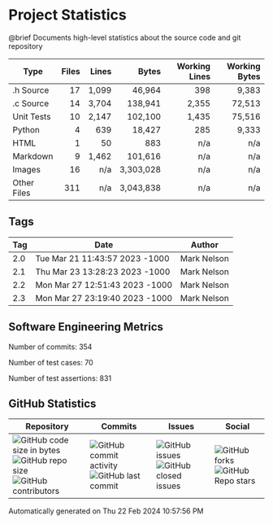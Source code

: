 Project Statistics
==================

@brief Documents high-level statistics about the source code and
       git repository

| Type | Files | Lines | Bytes | Working Lines | Working Bytes |
|------|------:|------:|------:|--------------:|--------------:|
|.h Source|17|1,099|46,964|398|9,383|
|.c Source|14|3,704|138,941|2,355|72,513|
|Unit Tests|10|2,147|102,100|1,435|75,516|
|Python|4|639|18,427|285|9,333|
|HTML|1|50|883|n/a|n/a|
|Markdown|9|1,462|101,616|n/a|n/a|
|Images|16|n/a|3,303,028|n/a|n/a|
|Other	Files|311|n/a|3,043,838|n/a|n/a|

## Tags
| Tag | Date | Author |
|-----|------|--------|
|2.0|Tue Mar 21 11:43:57 2023 -1000|Mark Nelson|
|2.1|Thu Mar 23 13:28:23 2023 -1000|Mark Nelson|
|2.2|Mon Mar 27 12:51:43 2023 -1000|Mark Nelson|
|2.3|Mon Mar 27 23:19:40 2023 -1000|Mark Nelson|


## Software Engineering Metrics

Number of commits:  354

Number of test cases:  70

Number of test assertions:  831

## GitHub Statistics
| Repository                           | Commits                   | Issues                  | Social                    |
|--------------------------------------|---------------------------|-------------------------|---------------------------|
| ![GitHub code size	in	bytes](https://img.shields.io/github/languages/code-size/marknelsonengineer-sp23/sre_lab4_memscan?style=social) <br/> ![GitHub repo size](https://img.shields.io/github/repo-size/marknelsonengineer-sp23/sre_lab4_memscan?style=social) <br/> ![GitHub contributors](https://img.shields.io/github/contributors/marknelsonengineer-sp23/sre_lab4_memscan?style=social) | ![GitHub commit activity](https://img.shields.io/github/commit-activity/w/marknelsonengineer-sp23/sre_lab4_memscan?style=social) <br/> ![GitHub last	commit](https://img.shields.io/github/last-commit/marknelsonengineer-sp23/sre_lab4_memscan?style=social) | ![GitHub	issues](https://img.shields.io/github/issues-raw/marknelsonengineer-sp23/sre_lab4_memscan?style=social) <br/> ![GitHub	closed issues](https://img.shields.io/github/issues-closed-raw/marknelsonengineer-sp23/sre_lab4_memscan?style=social) | ![GitHub forks](https://img.shields.io/github/forks/marknelsonengineer-sp23/sre_lab4_memscan?style=social) <br/> ![GitHub Repo	stars](https://img.shields.io/github/stars/marknelsonengineer-sp23/sre_lab4_memscan?style=social) |

Automatically generated on Thu 22 Feb 2024 10:57:56 PM 
